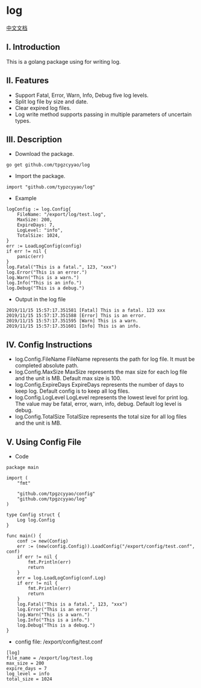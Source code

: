 # log
[中文文档](./README_zh.md)
## I. Introduction
This is a golang package using for writing log.
## II. Features
- Support Fatal, Error, Warn, Info, Debug five log levels.
- Split log file by size and date.
- Clear expired log files.
- Log write method supports passing in multiple parameters of uncertain types.
## III. Description
- Download the package.
```
go get github.com/tpgzcyyao/log
```
- Import the package.
```
import "github.com/typzcyyao/log"
```
- Example
```
logConfig := log.Config{
	FileName: "/export/log/test.log",
	MaxSize: 200,
	ExpireDays: 7,
	LogLevel: "info",
	TotalSize: 1024,
}
err := LoadLogConfig(config)
if err != nil {
	panic(err)
}
log.Fatal("This is a fatal.", 123, "xxx")
log.Error("This is an error.")
log.Warn("This is a warn.")
log.Info("This is an info.")
log.Debug("This is a debug.")
```
- Output in the log file
```
2019/11/15 15:57:17.351581 [Fatal] This is a fatal. 123 xxx
2019/11/15 15:57:17.351588 [Error] This is an error.
2019/11/15 15:57:17.351595 [Warn] This is a warn.
2019/11/15 15:57:17.351601 [Info] This is an info.
```
## IV. Config Instructions
- log.Config.FileName
FileName represents the path for log file. It must be completed absolute path.
- log.Config.MaxSize
MaxSize represents the max size for each log file and the unit is MB. Default max size is 100.
- log.Config.ExpireDays
ExpireDays represents the number of days to keep log. Default config is to keep all log files.
- log.Config.LogLevel
LogLevel represents the lowest level for print log. The value may be fatal, error, warn, info, debug. Default log level is debug.
- log.Config.TotalSize
TotalSize represents the total size for all log files and the unit is MB.
## V. Using Config File
- Code
```
package main

import (
	"fmt"

	"github.com/tpgzcyyao/config"
	"github.com/tpgzcyyao/log"
)

type Config struct {
	Log log.Config
}

func main() {
	conf := new(Config)
	err := (new(config.Config)).LoadConfig("/export/config/test.conf", conf)
	if err != nil {
		fmt.Println(err)
		return
	}
	err = log.LoadLogConfig(conf.Log)
	if err != nil {
		fmt.Println(err)
		return
	}
	log.Fatal("This is a fatal.", 123, "xxx")
	log.Error("This is an error.")
	log.Warn("This is a warn.")
	log.Info("This is a info.")
	log.Debug("This is a debug.")
}
```
- config file: /export/config/test.conf
```
[log]
file_name = /export/log/test.log
max_size = 200
expire_days = 7
log_level = info
total_size = 1024
```
